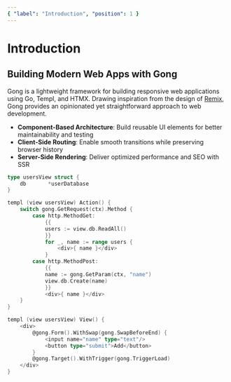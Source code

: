 ```yaml
---
{ "label": "Introduction", "position": 1 }
---
```


# Introduction

## Building Modern Web Apps with Gong

Gong is a lightweight framework for building responsive web applications using Go, Templ, and HTMX. Drawing inspiration from the design of [Remix](https://remix.run/), Gong provides an opinionated yet straightforward approach to web development.

- **Component-Based Architecture**: Build reusable UI elements for better maintainability and testing
- **Client-Side Routing**: Enable smooth transitions while preserving browser history
- **Server-Side Rendering**: Deliver optimized performance and SEO with SSR

```go
type usersView struct {
	db       *userDatabase
}

templ (view usersView) Action() {
	switch gong.GetRequest(ctx).Method {
		case http.MethodGet:
			{{
			users := view.db.ReadAll()
			}}
			for _, name := range users {
				<div>{ name }</div>
			}
		case http.MethodPost:
			{{
			name := gong.GetParam(ctx, "name")
			view.db.Create(name)
			}}
			<div>{ name }</div>
	}
}

templ (view usersView) View() {
	<div>
		@gong.Form().WithSwap(gong.SwapBeforeEnd) {
			<input name="name" type="text"/>
			<button type="submit">Add</button>
		}
		@gong.Target().WithTrigger(gong.TriggerLoad)
	</div>
}
```
